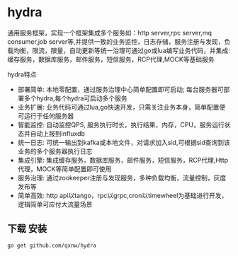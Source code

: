 # hydra 
通用服务框架，实现一个框架集成多个服务如：http server,rpc server,mq consumer,job server等,并提供一致的业务监控，日志存储，服务注册与发现，负载均衡，限流，限量，自动更新等统一治理可通过go或lua编写业务代码，并集成:缓存服务，数据库服务，邮件服务，短信服务，RCP代理,MOCK等基础服务

  hydra特点
* 部署简单: 本地零配置，通过服务治理中心简单配置即可启动; 每台服务器可部署多个hydra,每个hydra可启动多个服务
* 业务扩展: 业务代码可通过lua,go快速开发，只需关注业务本身，简单配置便可运行于任何服务器
* 智能监控: 自动监控QPS, 服务执行时长，执行结果，内存，CPU，服务运行状态并自动上报到influxdb
* 统一日志: 可统一输出到kafka或本地文件，对请求加入sid,可根据sid查询到该业务的多个服务器执行日志
* 集成引擎: 集成缓存服务，数据库服务，邮件服务，短信服务，RCP代理,Http代理，MOCK等简单配置即可使用
* 服务治理: 通过zookeeper注册与发现服务，多种负载均衡，流量控制，灰度发布等
* 简单高效: http api以tango，rpc以grpc,cron以timewheel为基础进行开发，逻辑简单可应付大流量场景




## 下载 安装

    go get github.com/qxnw/hydra
